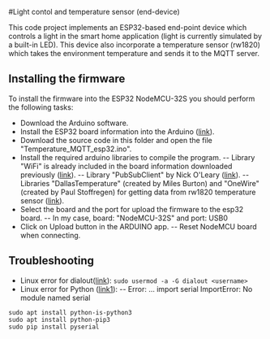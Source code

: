#Light contol and temperature sensor (end-device)

This code project implements an ESP32-based end-point device which controls a light in the smart home application (light is currently simulated by a built-in LED). This device also incorporate a temperature sensor (rw1820) which takes the environment temperature and sends it to the MQTT server.

## Installing the firmware
To install the firmware into the ESP32 NodeMCU-32S you should perform the following tasks:
- Download the Arduino software.
- Install the ESP32 board information into the Arduino ([link](https://www.instructables.com/Installing-the-ESP32-Board-in-Arduino-IDE-Windows-/)).
- Download the source code in this folder and open the file "Temperature_MQTT_esp32.ino".
- Install the required arduino libraries to compile the program.
-- Library "WiFi" is already included in the board information downloaded previously ([link](https://www.luisllamas.es/como-conectar-un-esp8266-a-una-red-wifi-modo-sta/)).
-- Library "PubSubClient" by Nick O'Leary ([link](https://www.luisllamas.es/enviar-y-recibir-mensajes-por-mqtt-con-arduino-y-la-libreria-pubsubclient/)).
-- Libraries "DallasTemperature" (created by Miles Burton) and "OneWire" (created by Paul Stoffregen) for getting data from rw1820 temperature sensor ([link](https://fluxworkshop.com/blogs/getting-started/lets-workshop-lc-technology-rw1820-temperature-sensor-module)).
- Select the board and the port for upload the firmware to the esp32 board.
-- In my case, board: "NodeMCU-32S" and port: USB0
- Click on Upload button in the ARDUINO app.
-- Reset NodeMCU board when connecting.


## Troubleshooting
- Linux error for dialout([link](https://docs.arduino.cc/software/ide-v1/tutorials/Linux)): 
```sudo usermod -a -G dialout <username>``` 
- Linux error for Python ([link1](https://forum.arduino.cc/t/esp32-ide-compiler-importerror-no-module-named-serial/968605)):
-- Error: ... import serial ImportError: No module named serial
```
sudo apt install python-is-python3
sudo apt install python-pip3
sudo pip install pyserial
```



